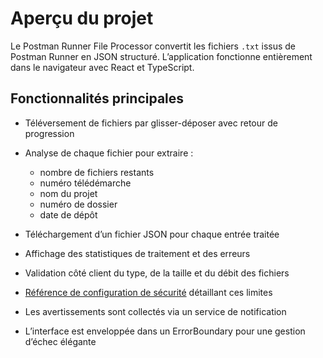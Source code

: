 # Aperçu du projet

Le Postman Runner File Processor convertit les fichiers `.txt` issus de Postman Runner en JSON structuré. L’application fonctionne entièrement dans le navigateur avec React et TypeScript.

## Fonctionnalités principales

- Téléversement de fichiers par glisser-déposer avec retour de progression
- Analyse de chaque fichier pour extraire :

  - nombre de fichiers restants
  - numéro télédémarche
  - nom du projet
  - numéro de dossier
  - date de dépôt

- Téléchargement d’un fichier JSON pour chaque entrée traitée
- Affichage des statistiques de traitement et des erreurs
- Validation côté client du type, de la taille et du débit des fichiers
- [Référence de configuration de sécurité](../reference/security-config.md) détaillant ces limites
- Les avertissements sont collectés via un service de notification
- L’interface est enveloppée dans un ErrorBoundary pour une gestion d’échec élégante
